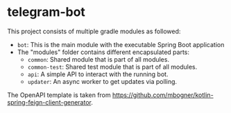 # telegram-bot

This project consists of multiple gradle modules as followed:

- `bot`: This is the main module with the executable Spring Boot application
- The "modules" folder contains different encapsulated parts:
    - `common`: Shared module that is part of all modules.
    - `common-test`: Shared test module that is part of all modules.
    - `api`: A simple API to interact with the running bot.
    - `updater`: An async worker to get updates via polling.

The OpenAPI template is taken from https://github.com/mbogner/kotlin-spring-feign-client-generator.
